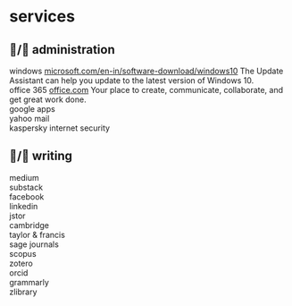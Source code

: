 # services<br>
## 🦍/🧅 administration<br>
windows [microsoft.com/en-in/software-download/windows10](https://www.microsoft.com/en-in/software-download/windows10) The Update Assistant can help you update to the latest version of Windows 10.<br>
office 365 [office.com](https://www.office.com/) Your place to create, communicate, collaborate, and get great work done.<br>
google apps<br>
yahoo mail<br>
kaspersky internet security<br>
## 🐅/🥕 writing<br>
medium<br>
substack<br>
facebook<br>
linkedin<br>
jstor<br>
cambridge<br>
taylor & francis<br>
sage journals<br>
scopus<br>
zotero<br>
orcid<br>
grammarly<br>
zlibrary<br>
